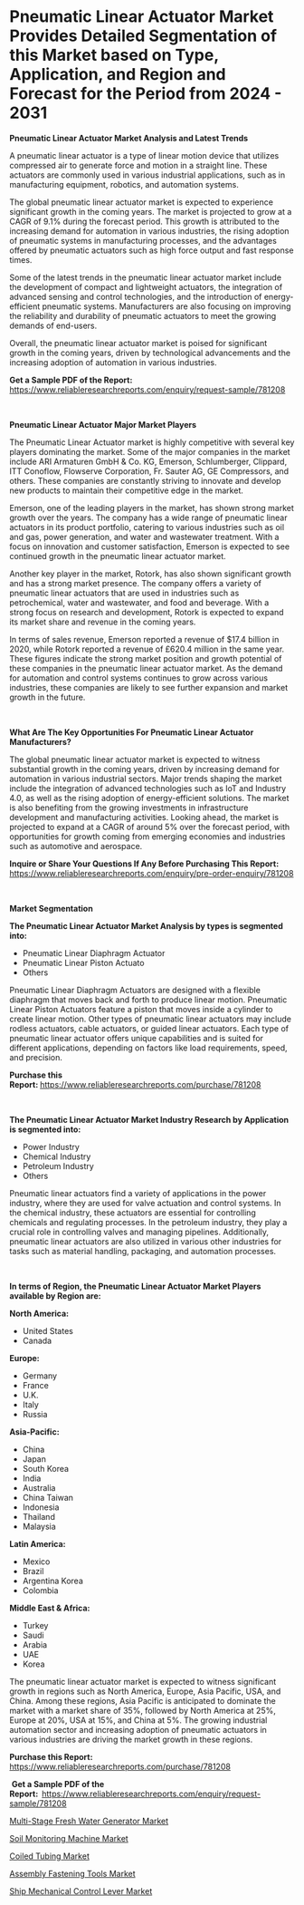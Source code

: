 <p><h1>Pneumatic Linear Actuator Market Provides Detailed Segmentation of this Market based on Type, Application, and Region and Forecast for the Period from 2024 - 2031</h1></p><p><strong>Pneumatic Linear Actuator Market Analysis and Latest Trends</strong></p>
<p><p>A pneumatic linear actuator is a type of linear motion device that utilizes compressed air to generate force and motion in a straight line. These actuators are commonly used in various industrial applications, such as in manufacturing equipment, robotics, and automation systems.</p><p>The global pneumatic linear actuator market is expected to experience significant growth in the coming years. The market is projected to grow at a CAGR of 9.1% during the forecast period. This growth is attributed to the increasing demand for automation in various industries, the rising adoption of pneumatic systems in manufacturing processes, and the advantages offered by pneumatic actuators such as high force output and fast response times.</p><p>Some of the latest trends in the pneumatic linear actuator market include the development of compact and lightweight actuators, the integration of advanced sensing and control technologies, and the introduction of energy-efficient pneumatic systems. Manufacturers are also focusing on improving the reliability and durability of pneumatic actuators to meet the growing demands of end-users.</p><p>Overall, the pneumatic linear actuator market is poised for significant growth in the coming years, driven by technological advancements and the increasing adoption of automation in various industries.</p></p>
<p><strong>Get a Sample PDF of the Report:&nbsp;</strong> <a href="https://www.reliableresearchreports.com/enquiry/request-sample/781208">https://www.reliableresearchreports.com/enquiry/request-sample/781208</a></p>
<p>&nbsp;</p>
<p><strong>Pneumatic Linear Actuator Major Market Players</strong></p>
<p><p>The Pneumatic Linear Actuator market is highly competitive with several key players dominating the market. Some of the major companies in the market include ARI Armaturen GmbH & Co. KG, Emerson, Schlumberger, Clippard, ITT Conoflow, Flowserve Corporation, Fr. Sauter AG, GE Compressors, and others. These companies are constantly striving to innovate and develop new products to maintain their competitive edge in the market.</p><p>Emerson, one of the leading players in the market, has shown strong market growth over the years. The company has a wide range of pneumatic linear actuators in its product portfolio, catering to various industries such as oil and gas, power generation, and water and wastewater treatment. With a focus on innovation and customer satisfaction, Emerson is expected to see continued growth in the pneumatic linear actuator market.</p><p>Another key player in the market, Rotork, has also shown significant growth and has a strong market presence. The company offers a variety of pneumatic linear actuators that are used in industries such as petrochemical, water and wastewater, and food and beverage. With a strong focus on research and development, Rotork is expected to expand its market share and revenue in the coming years.</p><p>In terms of sales revenue, Emerson reported a revenue of $17.4 billion in 2020, while Rotork reported a revenue of £620.4 million in the same year. These figures indicate the strong market position and growth potential of these companies in the pneumatic linear actuator market. As the demand for automation and control systems continues to grow across various industries, these companies are likely to see further expansion and market growth in the future.</p></p>
<p>&nbsp;</p>
<p><strong>What Are The Key Opportunities For Pneumatic Linear Actuator Manufacturers?</strong></p>
<p><p>The global pneumatic linear actuator market is expected to witness substantial growth in the coming years, driven by increasing demand for automation in various industrial sectors. Major trends shaping the market include the integration of advanced technologies such as IoT and Industry 4.0, as well as the rising adoption of energy-efficient solutions. The market is also benefiting from the growing investments in infrastructure development and manufacturing activities. Looking ahead, the market is projected to expand at a CAGR of around 5% over the forecast period, with opportunities for growth coming from emerging economies and industries such as automotive and aerospace.</p></p>
<p><strong>Inquire or Share Your Questions If Any Before Purchasing This Report:</strong> <a href="https://www.reliableresearchreports.com/enquiry/pre-order-enquiry/781208">https://www.reliableresearchreports.com/enquiry/pre-order-enquiry/781208</a></p>
<p>&nbsp;</p>
<p><strong>Market Segmentation</strong></p>
<p><strong>The Pneumatic Linear Actuator Market Analysis by types is segmented into:</strong></p>
<p><ul><li>Pneumatic Linear Diaphragm Actuator</li><li>Pneumatic Linear Piston Actuato</li><li>Others</li></ul></p>
<p><p>Pneumatic Linear Diaphragm Actuators are designed with a flexible diaphragm that moves back and forth to produce linear motion. Pneumatic Linear Piston Actuators feature a piston that moves inside a cylinder to create linear motion. Other types of pneumatic linear actuators may include rodless actuators, cable actuators, or guided linear actuators. Each type of pneumatic linear actuator offers unique capabilities and is suited for different applications, depending on factors like load requirements, speed, and precision.</p></p>
<p><strong>Purchase this Report:&nbsp;</strong><a href="https://www.reliableresearchreports.com/purchase/781208">https://www.reliableresearchreports.com/purchase/781208</a></p>
<p>&nbsp;</p>
<p><strong>The Pneumatic Linear Actuator Market Industry Research by Application is segmented into:</strong></p>
<p><ul><li>Power Industry</li><li>Chemical Industry</li><li>Petroleum Industry</li><li>Others</li></ul></p>
<p><p>Pneumatic linear actuators find a variety of applications in the power industry, where they are used for valve actuation and control systems. In the chemical industry, these actuators are essential for controlling chemicals and regulating processes. In the petroleum industry, they play a crucial role in controlling valves and managing pipelines. Additionally, pneumatic linear actuators are also utilized in various other industries for tasks such as material handling, packaging, and automation processes.</p></p>
<p>&nbsp;</p>
<p><strong>In terms of Region, the Pneumatic Linear Actuator Market Players available by Region are:</strong></p>
<p>
    <p> <strong> North America: </strong>
        <ul>
            <li>United States</li>
            <li>Canada</li>
        </ul>
        </p> 
    <p> <strong> Europe: </strong>
        <ul>
            <li>Germany</li>
            <li>France</li>
            <li>U.K.</li>
            <li>Italy</li>
            <li>Russia</li>
        </ul>
        </p> 
    <p> <strong> Asia-Pacific: </strong>
        <ul>
            <li>China</li>
            <li>Japan</li>
            <li>South Korea</li>
            <li>India</li>
            <li>Australia</li>
            <li>China Taiwan</li>
            <li>Indonesia</li>
            <li>Thailand</li>
            <li>Malaysia</li>
        </ul>
        </p> 
    <p> <strong> Latin America: </strong>
        <ul>
            <li>Mexico</li>
            <li>Brazil</li>
            <li>Argentina Korea</li>
            <li>Colombia</li>
        </ul>
        </p> 
    <p> <strong> Middle East & Africa: </strong>
        <ul>
            <li>Turkey</li>
            <li>Saudi</li>
            <li>Arabia</li>
            <li>UAE</li>
            <li>Korea</li>
        </ul>
    </p>
    </p>
<p><p>The pneumatic linear actuator market is expected to witness significant growth in regions such as North America, Europe, Asia Pacific, USA, and China. Among these regions, Asia Pacific is anticipated to dominate the market with a market share of 35%, followed by North America at 25%, Europe at 20%, USA at 15%, and China at 5%. The growing industrial automation sector and increasing adoption of pneumatic actuators in various industries are driving the market growth in these regions.</p></p>
<p><strong>Purchase this Report: </strong><a href="https://www.reliableresearchreports.com/purchase/781208">https://www.reliableresearchreports.com/purchase/781208</a></p>
<p>&nbsp;<strong>Get a Sample PDF of the Report:&nbsp;&nbsp;</strong><a href="https://www.reliableresearchreports.com/enquiry/request-sample/781208">https://www.reliableresearchreports.com/enquiry/request-sample/781208</a></p>
<p><strong></strong></p>
<p><p><a href="https://medium.com/@birdielynch2022/multi-stage-fresh-water-generator-market-comprehensive-assessment-by-type-application-and-9678acc0293b">Multi-Stage Fresh Water Generator Market</a></p><p><a href="https://medium.com/@birdielynch2022/soil-monitoring-machine-nbsp-market-focuses-on-market-share-size-and-projected-forecast-till-2031-1fa6f5792109">Soil Monitoring Machine Market</a></p><p><a href="https://medium.com/@anitabeatty1/coiled-tubing-nbsp-market-focuses-on-market-share-size-and-projected-forecast-till-2031-0692889e4dbf">Coiled Tubing Market</a></p><p><a href="https://medium.com/@birdielynch2022/assembly-fastening-tools-market-research-report-its-history-and-forecast-2024-to-2031-448ae2c6a6e1">Assembly Fastening Tools Market</a></p><p><a href="https://medium.com/@birdielynch2022/ship-mechanical-control-lever-market-trends-forecast-and-competitive-analysis-to-2031-94bce3dc69a1">Ship Mechanical Control Lever Market</a></p></p>